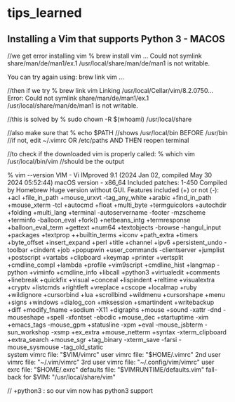 # tips_learned

## Installing a Vim that supports Python 3 - MACOS
//we get error installing vim
% brew install vim
...
Could not symlink share/man/de/man1/ex.1
/usr/local/share/man/de/man1 is not writable.

You can try again using:
  brew link vim
...

//then if we try
% brew link vim
Linking /usr/local/Cellar/vim/8.2.0750... 
Error: Could not symlink share/man/de/man1/ex.1
/usr/local/share/man/de/man1 is not writable.

//this is solved by
% sudo chown -R $(whoami) /usr/local/share

//also make sure that
% echo $PATH
//shows /usr/local/bin BEFORE /usr/bin
//if not, edit ~/.vimrc OR /etc/paths AND THEN reopen terminal

//to check if the downloaded vim is properly called:
% which vim
/usr/local/bin/vim
//should be the output

% vim --version
VIM - Vi IMproved 9.1 (2024 Jan 02, compiled May 30 2024 05:52:44)
macOS version - x86_64
Included patches: 1-450
Compiled by Homebrew
Huge version without GUI.  Features included (+) or not (-):
+acl               +file_in_path      +mouse_urxvt       -tag_any_white
+arabic            +find_in_path      +mouse_xterm       -tcl
+autocmd           +float             +multi_byte        +termguicolors
+autochdir         +folding           +multi_lang        +terminal
-autoservername    -footer            -mzscheme          +terminfo
-balloon_eval      +fork()            +netbeans_intg     +termresponse
+balloon_eval_term +gettext           +num64             +textobjects
-browse            -hangul_input      +packages          +textprop
++builtin_terms    +iconv             +path_extra        +timers
+byte_offset       +insert_expand     +perl              +title
+channel           +ipv6              +persistent_undo   -toolbar
+cindent           +job               +popupwin          +user_commands
-clientserver      +jumplist          +postscript        +vartabs
+clipboard         +keymap            +printer           +vertsplit
+cmdline_compl     +lambda            +profile           +vim9script
+cmdline_hist      +langmap           -python            +viminfo
+cmdline_info      +libcall           +python3           +virtualedit
+comments          +linebreak         +quickfix          +visual
+conceal           +lispindent        +reltime           +visualextra
+cryptv            +listcmds          +rightleft         +vreplace
+cscope            +localmap          +ruby              +wildignore
+cursorbind        +lua               +scrollbind        +wildmenu
+cursorshape       +menu              +signs             +windows
+dialog_con        +mksession         +smartindent       +writebackup
+diff              +modify_fname      +sodium            -X11
+digraphs          +mouse             +sound             -xattr
-dnd               -mouseshape        +spell             -xfontset
-ebcdic            +mouse_dec         +startuptime       -xim
+emacs_tags        -mouse_gpm         +statusline        -xpm
+eval              -mouse_jsbterm     -sun_workshop      -xsmp
+ex_extra          +mouse_netterm     +syntax            -xterm_clipboard
+extra_search      +mouse_sgr         +tag_binary        -xterm_save
-farsi             -mouse_sysmouse    -tag_old_static    
   system vimrc file: "$VIM/vimrc"
     user vimrc file: "$HOME/.vimrc"
 2nd user vimrc file: "~/.vim/vimrc"
 3rd user vimrc file: "~/.config/vim/vimrc"
      user exrc file: "$HOME/.exrc"
       defaults file: "$VIMRUNTIME/defaults.vim"
  fall-back for $VIM: "/usr/local/share/vim"

// +python3 : so our vim now has python3 support

#
